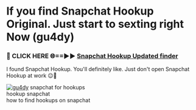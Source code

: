# If you find Snapchat Hookup Original. Just start to sexting right Now (gu4dy)

<h3>🔴 CLICK HERE 🌐==►► <a href="https://tinyurl.com/mtbk5fxa" rel="nofollow">Snapchat Hookup Updated finder</a></h3>

I found Snapchat Hookup. You'll definitely like. Just don't open Snapchat Hookup at work 😉💬

[![gu4dy](https://i.imgur.com/Q8WKrnY.jpeg)](https://tinyurl.com/mtbk5fxa)
snapchat for hookups<br>
hookup snapchat<br>
how to find hookups on snapchat